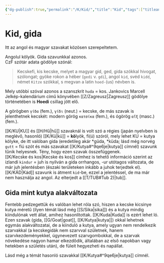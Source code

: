 ```yaml
---
{"dg-publish":true,"permalink":"/K/Kid/","title":"Kid","tags":["titleandheadingonedontmatch"],"created":"2025-04-29T10:10","updated":"2025-04-29T10:11"}
---
```



# Kid, gida

Itt az angol és magyar szavakat közösen szerepeltetem.  

Angolul kölyök. Gida szavunkkal azonos.  
CzF szótár adata gödölye szónál:  
> Kecskefi, kis kecske, melyet a magyar gid, ged, gida szókkal hivogat, szólongat; gyöke rokon a héber (`gedi` v. `gdi`), angol `kid`, svéd `kidd`, német `Kitze` szókkal, s megvan a latin `hoed-`(us) névben is.  

Mely utóbbi szóval azonos a szanszkrit `huda` = kos. Jankovics Marcell Jelkép-kalendárium című könyvében [[Z/Zagreusz\|Zagreusz]] gödölye történetében is **Hoedi** csillag jött elő.  

A görögben `γίδα` (fem.), `γίδι` (neut.) = kecske, de más szavak is jelenthetnek kecskét: modern görög `κατσίκα` (fem.), és ógörög `αἴξ` (masc.) (fem.).  

  

[[K/KU\|KU]] és [[H/Hű\|hű]] szavaknál is volt szó a régies (japán nyelvben is meglévő, hasonló) [[K/Kü\|kü]] = **kö**lyök, fi(ú) szóról, mely lehet KU = kutya kölyke, de itt valóban gida (eredetileg akár \*güda, \*küda; lásd még norvég `gutt` = fiú szót és más szavakat [[K/Kutya#^9qe6je\|kutya]] címnél) szavunk tűnik helyesnek. Tény, hogy ezen szavak összefüggenek.  
[[K/Kecske és kos\|Kecske és kos]] címhez is tehető információ szerint az izlandi `kindur` = juh is nyilván a gida orrhangos, -ur utótagos változata, de már juh jelentésben (északi területeken inkább a juhok terjedtek el).  
[[K/KÁD\|Kád]] szavunk is átment `kid`-be, ezzel a jelentéssel, de ma már nem használja az angol. Az elterjedt a [[T/TUB#Tub 2)\|tub]].  


## Gida mint kutya alakváltozata

Fentebb pedzegettük és valóban lehet róla szó, hiszen a kecske kicsinye kutya méretű (ilyen témát lásd még [[S/Sika\|sika]]) és a kutya mindig kiindulónak vett állat, amihez hasonlítottak. [[K/Kuda\|Kuda]] is ezért lehet ló. Ezen szavak (gida, [[G/Goat\|goat]], [[K/Kutya\|kutya]]) okkal lehetnek egymás alakváltozatai, de a kiinduló a kutya, amely ugyan nem rendelkezik szarvakkal (a kecskegidák nem szarvval születnek, hanem szarvkezdeményekkel, úgynevezett szarvgombokkal, de a szarvak növekedése nagyon hamar elkezdődik, általában az első napokban vagy hetekben a születés után), de füleit hegyezheti és napállat.  

Lásd még a témát hasonló szavakkal [[K/Kutya#^9qe6je\|kutya]] címnél.  

